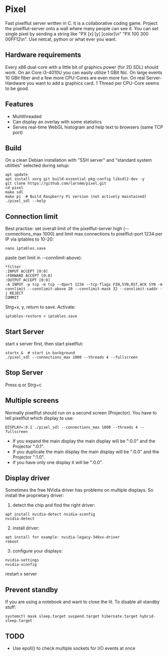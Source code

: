 # Pixel
Fast pixelflut server written in C. It is a collaborative coding game. Project the pixelflut-server onto a wall where many people can see it. You can set single pixel by sending a string like "PX [x] [y] [color]\n" "PX 100 300 00FF12\n". Use netcat, python or what ever you want.

## Hardware requirements
Every x86 dual-core with a little bit of graphics power (for 2D SDL) should work. On an Core i3-4010U you can easily utilize 1 GBit Nic. On large events 10 GBit fiber and a few more CPU-Cores are even more fun. On real Server-Hardware you want to add a graphics card. 1 Thread per CPU-Core seems to be good.

## Features
- Multithreaded
- Can display an overlay with some statistics
- Serves real-time WebGL histogram and help text to browsers (same TCP port)

## Build
On a clean Debian installation with "SSH server" and "standard system utilities" selected during setup:
```
apt update
apt install xorg git build-essential pkg-config libsdl2-dev -y
git clone https://github.com/larsmm/pixel.git
cd pixel
make sdl
make pi  # Build Raspberry Pi version (not actively maintained)
./pixel_sdl --help
```

## Connection limit
Best practise: set overall limit of the pixelflut-server high (--connections_max 1000) and limit max connections to pixelflut-port 1234 per IP via iptables to 10-20:
```
nano iptables.save
```
paste (set limit in --connlimit-above):
```
*filter
:INPUT ACCEPT [0:0]
:FORWARD ACCEPT [0:0]
:OUTPUT ACCEPT [0:0]
-A INPUT -p tcp -m tcp --dport 1234 --tcp-flags FIN,SYN,RST,ACK SYN -m connlimit --connlimit-above 20 --connlimit-mask 32 --connlimit-saddr -j REJECT
COMMIT
```
Strg+x, y, return to save.
Activate:
```
iptables-restore < iptables.save
```

## Start Server
start x server first, then start pixelflut:
```
startx &  # start in background
./pixel_sdl --connections_max 1000 --threads 4 --fullscreen
```

## Stop Server
Press q or Strg+c

## Multiple screens
Normally pixelflut should run on a second screen (Projector). You have to tell pixelflut which display to use:
```
DISPLAY=:0.1 ./pixel_sdl --connections_max 1000 --threads 4 --fullscreen
```
- If you expand the main display the main display will be ":0.0" and the Projector ":0.1".
- If you duplicate the main display the main display will be ":0.0" and the Projector ":1.0".
- If you have only one display it will be ":0.0".

## Display driver
Sometimes the free NVidia driver has problems on multiple displays. So install the proprietary driver:
1. detect the chip and find the right driver:
```
apt install nvidia-detect nvidia-xconfig
nvidia-detect
```
2. install driver:
```
apt install for example: nvidia-legacy-340xx-driver
reboot
```
3. configure your displays:
```
nvidia-settings
nvidia-xconfig
```
restart x server

## Prevent standby
If you are using a notebook and want to close the lit. To disable all standby stuff:
```
systemctl mask sleep.target suspend.target hibernate.target hybrid-sleep.target
```

## TODO
- Use epoll() to check multiple sockets for I/O events at once
